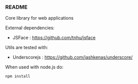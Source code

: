 ### README ###

Core library for web applications


External dependencies:

 * JSFace : https://github.com/tnhu/jsface


Utils are tested with:

 * Underscorejs : https://github.com/jashkenas/underscore/
 
When used with node.js do:
 
    npm install







